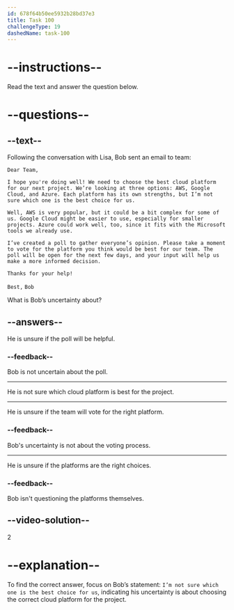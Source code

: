 ```yaml
---
id: 678f64b50ee5932b28bd37e3
title: Task 100
challengeType: 19
dashedName: task-100
---
```


<!-- READING -->

# --instructions--

Read the text and answer the question below.

# --questions--

## --text--

Following the conversation with Lisa, Bob sent an email to team:

`Dear Team,`

`I hope you're doing well! We need to choose the best cloud platform for our next project. We’re looking at three options: AWS, Google Cloud, and Azure. Each platform has its own strengths, but I’m not sure which one is the best choice for us.`

`Well, AWS is very popular, but it could be a bit complex for some of us. Google Cloud might be easier to use, especially for smaller projects. Azure could work well, too, since it fits with the Microsoft tools we already use.`

`I’ve created a poll to gather everyone’s opinion. Please take a moment to vote for the platform you think would be best for our team. The poll will be open for the next few days, and your input will help us make a more informed decision.`

`Thanks for your help!`

`Best,`
`Bob`

What is Bob’s uncertainty about?

## --answers--

He is unsure if the poll will be helpful.

### --feedback--

Bob is not uncertain about the poll.

---

He is not sure which cloud platform is best for the project.

---

He is unsure if the team will vote for the right platform.

### --feedback--

Bob's uncertainty is not about the voting process.

---

He is unsure if the platforms are the right choices.

### --feedback--

Bob isn't questioning the platforms themselves.

## --video-solution--

2

# --explanation--

To find the correct answer, focus on Bob’s statement: `I’m not sure which one is the best choice for us`, indicating his uncertainty is about choosing the correct cloud platform for the project.
